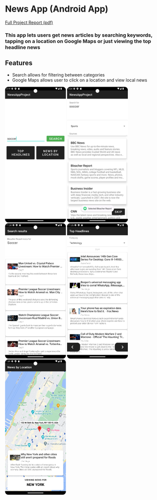 # News App (Android App)
[Full Project Report (pdf)](SUMMARY%2FReport%20-%20Project.pdf)
### This app lets users get news articles by searching keywords, tapping on a location on Google Maps or just viewing the top headline news

## Features
- Search allows for filtering between categories
- Google Maps allows user to click on a location and view local news


<img src="SUMMARY/HomeScreen - search activated.png" alt="" width="200"/>

<img src="SUMMARY/SourcesScreen - Source clicked + Toast.png" alt="" width="200"/>

<img src="SUMMARY/SearchResult.png" alt="" width="200"/>

<img src="SUMMARY/TopHeadlines.png" alt="" width="200"/>

<img src="SUMMARY/Locale.png" alt="" width="200"/>

